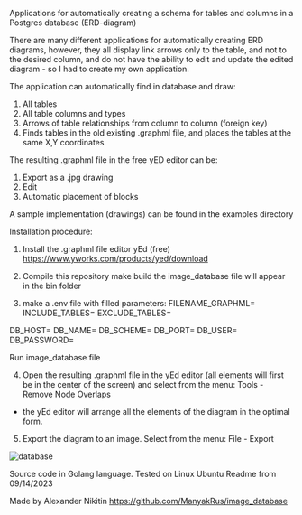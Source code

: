 Applications for automatically creating a schema for tables and columns in a Postgres database (ERD-diagram)

There are many different applications for automatically creating ERD diagrams,
however, they all display link arrows only to the table, and not to the desired column,
and do not have the ability to edit and update the edited diagram -
so I had to create my own application.

The application can automatically find in database and draw:
1. All tables
2. All table columns and types
3. Arrows of table relationships from column to column (foreign key)
4. Finds tables in the old existing .graphml file,
and places the tables at the same X,Y coordinates

The resulting .graphml file in the free yED editor can be:
1. Export as a .jpg drawing
2. Edit
3. Automatic placement of blocks

A sample implementation (drawings) can be found in the examples directory

Installation procedure:
1. Install the .graphml file editor yEd (free)
https://www.yworks.com/products/yed/download

2. Compile this repository
make build
the image_database file will appear in the bin folder

3. make a .env file with filled parameters:
FILENAME_GRAPHML=
INCLUDE_TABLES=
EXCLUDE_TABLES=

DB_HOST=
DB_NAME=
DB_SCHEME=
DB_PORT=
DB_USER=
DB_PASSWORD=

Run image_database file

4. Open the resulting .graphml file in the yEd editor
(all elements will first be in the center of the screen)
and select from the menu:
Tools - Remove Node Overlaps
- the yEd editor will arrange all the elements of the diagram in the optimal form.

5. Export the diagram to an image.
Select from the menu:
File - Export

![database](https://github.com/ManyakRus/image_database/assets/30662875/d4e57b23-1327-415d-bd84-d06d9a54bf50)


Source code in Golang language.
Tested on Linux Ubuntu
Readme from 09/14/2023

Made by Alexander Nikitin
https://github.com/ManyakRus/image_database
